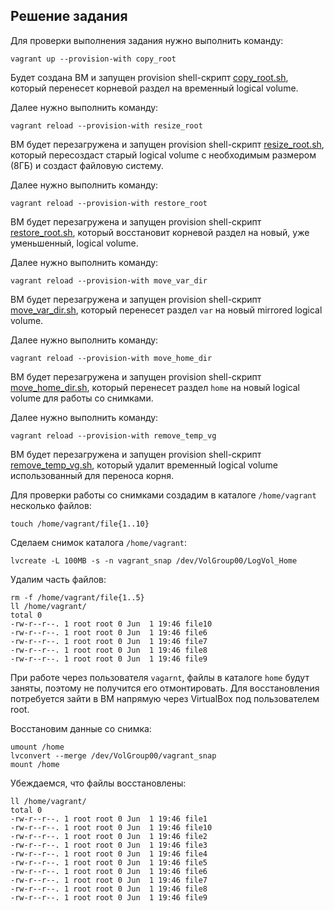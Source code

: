 ## Решение задания

Для проверки выполнения задания нужно выполнить команду:

```
vagrant up --provision-with copy_root
```

Будет создана ВМ и запущен provision shell-скрипт [copy_root.sh](./copy_root.sh), который перенесет корневой раздел на временный logical volume.

Далее нужно выполнить команду:

```
vagrant reload --provision-with resize_root
```

ВМ будет перезагружена и запущен provision shell-скрипт [resize_root.sh](./resize_root.sh), который пересоздаст старый logical volume с необходимым размером (8ГБ) и создаст файловую систему.

Далее нужно выполнить команду:

```
vagrant reload --provision-with restore_root
```

ВМ будет перезагружена и запущен provision shell-скрипт [restore_root.sh](./restore_root.sh), который восстановит корневой раздел на новый, уже уменьшенный, logical volume.

Далее нужно выполнить команду:

```
vagrant reload --provision-with move_var_dir
```

ВМ будет перезагружена и запущен provision shell-скрипт [move_var_dir.sh](./move_var_dir.sh), который перенесет раздел `var` на новый mirrored logical volume.

Далее нужно выполнить команду:

```
vagrant reload --provision-with move_home_dir
```

ВМ будет перезагружена и запущен provision shell-скрипт [move_home_dir.sh](./move_home_dir.sh), который перенесет раздел `home` на новый logical volume для работы со снимками.

Далее нужно выполнить команду:

```
vagrant reload --provision-with remove_temp_vg
```

ВМ будет перезагружена и запущен provision shell-скрипт [remove_temp_vg.sh](./remove_temp_vg.sh), который удалит временный logical volume использованный для переноса корня.

Для проверки работы со снимками создадим в каталоге `/home/vagrant` несколько файлов:

```
touch /home/vagrant/file{1..10}
```

Сделаем снимок каталога `/home/vagrant`:

```
lvcreate -L 100MB -s -n vagrant_snap /dev/VolGroup00/LogVol_Home
```

Удалим часть файлов:

```
rm -f /home/vagrant/file{1..5}
ll /home/vagrant/
total 0
-rw-r--r--. 1 root root 0 Jun  1 19:46 file10
-rw-r--r--. 1 root root 0 Jun  1 19:46 file6
-rw-r--r--. 1 root root 0 Jun  1 19:46 file7
-rw-r--r--. 1 root root 0 Jun  1 19:46 file8
-rw-r--r--. 1 root root 0 Jun  1 19:46 file9
```

При работе через пользователя `vagarnt`, файлы в каталоге `home` будут заняты, поэтому не получится его отмонтировать.
Для восстановления потребуется зайти в ВМ напрямую через VirtualBox под пользователем root.

Восстановим данные со снимка:

```
umount /home
lvconvert --merge /dev/VolGroup00/vagrant_snap
mount /home
```

Убеждаемся, что файлы восстановлены:

```
ll /home/vagrant/
total 0
-rw-r--r--. 1 root root 0 Jun  1 19:46 file1
-rw-r--r--. 1 root root 0 Jun  1 19:46 file10
-rw-r--r--. 1 root root 0 Jun  1 19:46 file2
-rw-r--r--. 1 root root 0 Jun  1 19:46 file3
-rw-r--r--. 1 root root 0 Jun  1 19:46 file4
-rw-r--r--. 1 root root 0 Jun  1 19:46 file5
-rw-r--r--. 1 root root 0 Jun  1 19:46 file6
-rw-r--r--. 1 root root 0 Jun  1 19:46 file7
-rw-r--r--. 1 root root 0 Jun  1 19:46 file8
-rw-r--r--. 1 root root 0 Jun  1 19:46 file9
```